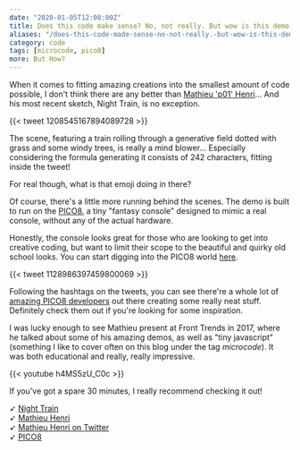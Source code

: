 ```yaml
---
date: "2020-01-05T12:00:00Z"
title: Does this code make sense? No, not really. But wow is this demo nice!
aliases: "/does-this-code-made-sense-no-not-really.-but-wow-is-this-demo-nice./"
category: code
tags: [microcode, pico8]
more: But How?
---
```


When it comes to fitting amazing creations into the smallest amount of code possible, I don't think there are any better than [Mathieu 'p01' Henri](http://www.p01.org/)... And his most recent sketch, Night Train, is no exception.

{{< tweet 1208545167894089728 >}}

The scene, featuring a train rolling through a generative field dotted with grass and some windy trees, is really a mind blower... Especially considering the formula generating it consists of 242 characters, fitting inside the tweet!

For real though, what is that emoji doing in there?

<!--more-->

Of course, there's a little more running behind the scenes. The demo is built to run on the [PICO8](https://www.lexaloffle.com/pico-8.php), a tiny "fantasy console" designed to mimic a real console, without any of the actual hardware.

Honestly, the console looks great for those who are looking to get into creative coding, but want to limit their scope to the beautiful and quirky old school looks. You can start digging into the PICO8 world [here](https://www.lexaloffle.com/pico-8.php?page=faq).

{{< tweet 1128986397459800069 >}}

Following the hashtags on the tweets, you can see there're a whole lot of [amazing PICO8 developers](https://twitter.com/hashtag/tweetjam) out there creating some really neat stuff. Definitely check them out if you're looking for some inspiration.

I was lucky enough to see Mathieu present at Front Trends in 2017, where he talked about some of his amazing demos, as well as "tiny javascript" (something I like to cover often on this blog under the tag _microcode_). It was both educational and really, really impressive.

{{< youtube h4MS5zU_C0c >}}

If you've got a spare 30 minutes, I really recommend checking it out!

➶ [Night Train](https://twitter.com/p01/status/1208545167894089728)  
➶ [Mathieu Henri](http://www.p01.org/)  
➶ [Mathieu Henri on Twitter](https://twitter.com/p01)  
➶ [PICO8](https://www.lexaloffle.com/pico-8.php)

